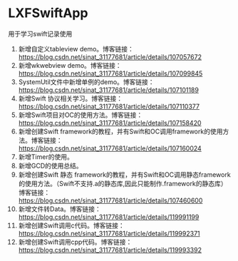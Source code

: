 # LXFSwiftApp
用于学习swift记录使用

1. 新增自定义tableview demo。博客链接：https://blog.csdn.net/sinat_31177681/article/details/107057672
2. 新增wkwebview demo。博客链接：https://blog.csdn.net/sinat_31177681/article/details/107099845
3. SystemUtil文件中新增单例的demo。博客链接：https://blog.csdn.net/sinat_31177681/article/details/107101189
4. 新增Swift 协议相关学习。博客链接：https://blog.csdn.net/sinat_31177681/article/details/107110377
5. 新增Swift项目对OC的使用方法。博客链接：https://blog.csdn.net/sinat_31177681/article/details/107158420
6. 新增创建Swift framework的教程，并有Swift和OC调用framework的使用方法。博客链接：https://blog.csdn.net/sinat_31177681/article/details/107160024
7. 新增Timer的使用。
8. 新增GCD的使用总结。
9. 新增创建Swift 静态 framework的教程，并有Swift和OC调用静态framework的使用方法。（Swift不支持.a的静态库,因此只能制作.framework的静态库）博客链接：https://blog.csdn.net/sinat_31177681/article/details/107460600
10. 新增文件转Data。博客链接：https://blog.csdn.net/sinat_31177681/article/details/119991199
11. 新增创建Swift调用c代码。博客链接：https://blog.csdn.net/sinat_31177681/article/details/119992371
12. 新增创建Swift调用cpp代码。博客链接：https://blog.csdn.net/sinat_31177681/article/details/119993392
